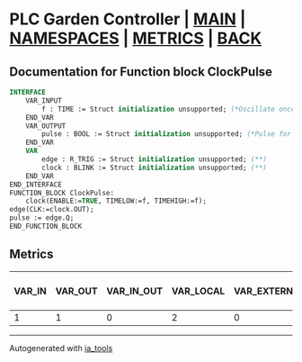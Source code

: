 # PLC Garden Controller | [MAIN] | [NAMESPACES] | [METRICS] | [BACK]  

## Documentation for Function block ClockPulse  

```pascal
INTERFACE
    VAR_INPUT
        f : TIME := Struct initialization unsupported; (*Oscillate once per f*)
    END_VAR
    VAR_OUTPUT
        pulse : BOOL := Struct initialization unsupported; (*Pulse for use. One cycle*)
    END_VAR
    VAR
        edge : R_TRIG := Struct initialization unsupported; (**)
        clock : BLINK := Struct initialization unsupported; (**)
    END_VAR
END_INTERFACE
FUNCTION_BLOCK ClockPulse:
    clock(ENABLE:=TRUE, TIMELOW:=f, TIMEHIGH:=f);
edge(CLK:=clock.OUT);
pulse := edge.Q;
END_FUNCTION_BLOCK
```

## Metrics  

| VAR_IN | VAR_OUT | VAR_IN_OUT | VAR_LOCAL | VAR_EXTERNAL | VAR_TEMP | Actions | Lines of code | Maintainable size |
| ------ | ------- | ---------- | --------- | ------------ | -------- | ------- | ------------- | ----------------- |
| 1 | 1 | 0 | 2 | 0 | 0 | 0 | 3 | 9 |  

---
Autogenerated with [ia_tools](https://github.com/tkucic/ia_tools)  

[MAIN]: ../../../../index_st.md
[NAMESPACES]: ../../nsList_st.md
[METRICS]: ../../../metrics_st.md
[BACK]: ../nsMain_st.md
